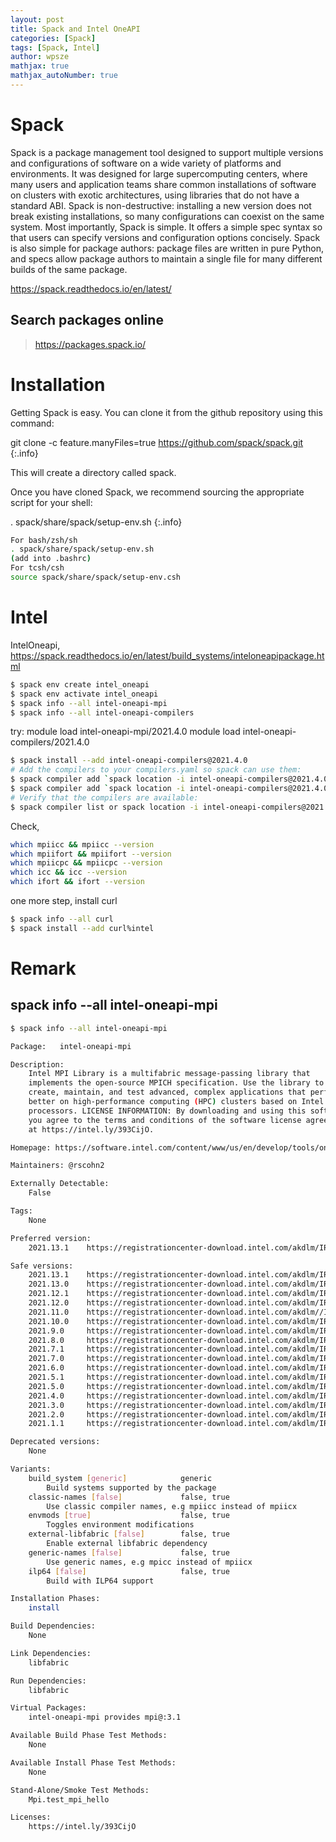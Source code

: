 ```yaml
---
layout: post
title: Spack and Intel OneAPI
categories: [Spack]
tags: [Spack, Intel]
author: wpsze
mathjax: true
mathjax_autoNumber: true
---
```


# Spack

Spack is a package management tool designed to support multiple versions and configurations of software on a wide variety of platforms and environments. It was designed for large supercomputing centers, where many users and application teams share common installations of software on clusters with exotic architectures, using libraries that do not have a standard ABI. Spack is non-destructive: installing a new version does not break existing installations, so many configurations can coexist on the same system.
Most importantly, Spack is simple. It offers a simple spec syntax so that users can specify versions and configuration options concisely. Spack is also simple for package authors: package files are written in pure Python, and specs allow package authors to maintain a single file for many different builds of the same package.

<https://spack.readthedocs.io/en/latest/>

## Search packages online

> <https://packages.spack.io/>

# Installation

Getting Spack is easy. You can clone it from the github repository using this command:

git clone -c feature.manyFiles=true https://github.com/spack/spack.git
{:.info}

This will create a directory called spack.

Once you have cloned Spack, we recommend sourcing the appropriate script for your shell:

. spack/share/spack/setup-env.sh
{:.info}

```sh
For bash/zsh/sh
. spack/share/spack/setup-env.sh
(add into .bashrc)
For tcsh/csh
source spack/share/spack/setup-env.csh
```

# Intel

IntelOneapi,
https://spack.readthedocs.io/en/latest/build_systems/inteloneapipackage.html

```sh
$ spack env create intel_oneapi 
$ spack env activate intel_oneapi
$ spack info --all intel-oneapi-mpi
$ spack info --all intel-oneapi-compilers
```

try: module load intel-oneapi-mpi/2021.4.0 module load intel-oneapi-compilers/2021.4.0
```sh
$ spack install --add intel-oneapi-compilers@2021.4.0
# Add the compilers to your compilers.yaml so spack can use them:
$ spack compiler add `spack location -i intel-oneapi-compilers@2021.4.0`/compiler/latest/linux/bin/intel64
$ spack compiler add `spack location -i intel-oneapi-compilers@2021.4.0`/compiler/latest/linux/bin
# Verify that the compilers are available:
$ spack compiler list or spack location -i intel-oneapi-compilers@2021.4.0
```

Check,

```sh
which mpiicc && mpiicc --version
which mpiifort && mpiifort --version
which mpiicpc && mpiicpc --version
which icc && icc --version
which ifort && ifort --version
```

one more step, install curl

```sh
$ spack info --all curl
$ spack install --add curl%intel
```

# Remark

## spack info --all intel-oneapi-mpi

```sh
$ spack info --all intel-oneapi-mpi

Package:   intel-oneapi-mpi

Description:
    Intel MPI Library is a multifabric message-passing library that
    implements the open-source MPICH specification. Use the library to
    create, maintain, and test advanced, complex applications that perform
    better on high-performance computing (HPC) clusters based on Intel
    processors. LICENSE INFORMATION: By downloading and using this software,
    you agree to the terms and conditions of the software license agreements
    at https://intel.ly/393CijO.

Homepage: https://software.intel.com/content/www/us/en/develop/tools/oneapi/components/mpi-library.html

Maintainers: @rscohn2

Externally Detectable: 
    False

Tags: 
    None

Preferred version:  
    2021.13.1    https://registrationcenter-download.intel.com/akdlm/IRC_NAS/364c798c-4cad-4c01-82b5-e1edd1b476af/l_mpi_oneapi_p_2021.13.1.769_offline.sh

Safe versions:  
    2021.13.1    https://registrationcenter-download.intel.com/akdlm/IRC_NAS/364c798c-4cad-4c01-82b5-e1edd1b476af/l_mpi_oneapi_p_2021.13.1.769_offline.sh
    2021.13.0    https://registrationcenter-download.intel.com/akdlm/IRC_NAS/9f84e1e8-11b2-4bd1-8512-3e3343585956/l_mpi_oneapi_p_2021.13.0.719_offline.sh
    2021.12.1    https://registrationcenter-download.intel.com/akdlm/IRC_NAS/56b2dd0e-954d-4330-b0a7-b22992f7e6b7/l_mpi_oneapi_p_2021.12.1.8_offline.sh
    2021.12.0    https://registrationcenter-download.intel.com/akdlm/IRC_NAS/749f02a5-acb8-4bbb-91db-501ff80d3f56/l_mpi_oneapi_p_2021.12.0.538_offline.sh
    2021.11.0    https://registrationcenter-download.intel.com/akdlm//IRC_NAS/2c45ede0-623c-4c8e-9e09-bed27d70fa33/l_mpi_oneapi_p_2021.11.0.49513_offline.sh
    2021.10.0    https://registrationcenter-download.intel.com/akdlm/IRC_NAS/4f5871da-0533-4f62-b563-905edfb2e9b7/l_mpi_oneapi_p_2021.10.0.49374_offline.sh
    2021.9.0     https://registrationcenter-download.intel.com/akdlm/IRC_NAS/718d6f8f-2546-4b36-b97b-bc58d5482ebf/l_mpi_oneapi_p_2021.9.0.43482_offline.sh
    2021.8.0     https://registrationcenter-download.intel.com/akdlm/IRC_NAS/19131/l_mpi_oneapi_p_2021.8.0.25329_offline.sh
    2021.7.1     https://registrationcenter-download.intel.com/akdlm/IRC_NAS/19010/l_mpi_oneapi_p_2021.7.1.16815_offline.sh
    2021.7.0     https://registrationcenter-download.intel.com/akdlm/IRC_NAS/18926/l_mpi_oneapi_p_2021.7.0.8711_offline.sh
    2021.6.0     https://registrationcenter-download.intel.com/akdlm/IRC_NAS/18714/l_mpi_oneapi_p_2021.6.0.602_offline.sh
    2021.5.1     https://registrationcenter-download.intel.com/akdlm/IRC_NAS/18471/l_mpi_oneapi_p_2021.5.1.515_offline.sh
    2021.5.0     https://registrationcenter-download.intel.com/akdlm/IRC_NAS/18370/l_mpi_oneapi_p_2021.5.0.495_offline.sh
    2021.4.0     https://registrationcenter-download.intel.com/akdlm/IRC_NAS/18186/l_mpi_oneapi_p_2021.4.0.441_offline.sh
    2021.3.0     https://registrationcenter-download.intel.com/akdlm/IRC_NAS/17947/l_mpi_oneapi_p_2021.3.0.294_offline.sh
    2021.2.0     https://registrationcenter-download.intel.com/akdlm/IRC_NAS/17729/l_mpi_oneapi_p_2021.2.0.215_offline.sh
    2021.1.1     https://registrationcenter-download.intel.com/akdlm/IRC_NAS/17397/l_mpi_oneapi_p_2021.1.1.76_offline.sh

Deprecated versions:  
    None

Variants:
    build_system [generic]            generic
        Build systems supported by the package
    classic-names [false]             false, true
        Use classic compiler names, e.g mpiicc instead of mpiicx
    envmods [true]                    false, true
        Toggles environment modifications
    external-libfabric [false]        false, true
        Enable external libfabric dependency
    generic-names [false]             false, true
        Use generic names, e.g mpicc instead of mpiicx
    ilp64 [false]                     false, true
        Build with ILP64 support

Installation Phases:
    install

Build Dependencies:
    None

Link Dependencies:
    libfabric

Run Dependencies:
    libfabric

Virtual Packages: 
    intel-oneapi-mpi provides mpi@:3.1

Available Build Phase Test Methods:
    None

Available Install Phase Test Methods:
    None

Stand-Alone/Smoke Test Methods:
    Mpi.test_mpi_hello

Licenses: 
    https://intel.ly/393CijO
```